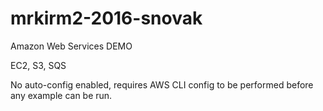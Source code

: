 # mrkirm2-2016-snovak

Amazon Web Services DEMO 

EC2, S3, SQS

No auto-config enabled, requires AWS CLI config to be performed before any example can be run.
